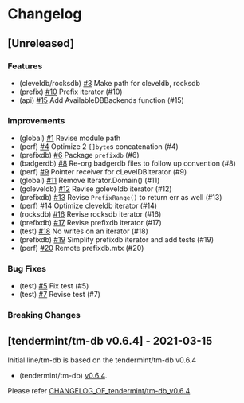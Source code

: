 # Changelog

## [Unreleased]

### Features
* (cleveldb/rocksdb) [\#3](https://github.com/line/tm-db/pull/3) Make path for cleveldb, rocksdb
* (prefix) [\#10](https://github.com/line/tm-db/pull/10) Prefix iterator (#10)
* (api) [\#15](https://github.com/line/tm-db/pull/15) Add AvailableDBBackends function (#15)

### Improvements
* (global) [\#1](https://github.com/line/tm-db/pull/1) Revise module path
* (perf) [\#4](https://github.com/line/tm-db/pull/4) Optimize 2 `[]byte`s concatenation (#4)
* (prefixdb) [\#6](https://github.com/line/tm-db/pull/6) Package `prefixdb` (#6)
* (badgerdb) [\#8](https://github.com/line/tm-db/pull/8) Re-org badgerdb files to follow up convention (#8)
* (perf) [\#9](https://github.com/line/tm-db/pull/9) Pointer receiver for cLevelDBIterator (#9)
* (global) [\#11](https://github.com/line/tm-db/pull/11) Remove Iterator.Domain() (#11)
* (goleveldb) [\#12](https://github.com/line/tm-db/pull/12) Revise goleveldb iterator (#12)
* (prefixdb) [\#13](https://github.com/line/tm-db/pull/13) Revise `PrefixRange()` to return err as well (#13)
* (perf) [\#14](https://github.com/line/tm-db/pull/14) Optimize cleveldb iterator (#14)
* (rocksdb) [\#16](https://github.com/line/tm-db/pull/16) Revise rocksdb iterator (#16)
* (prefixdb) [\#17](https://github.com/line/tm-db/pull/17) Revise prefixdb iterator (#17)
* (test) [\#18](https://github.com/line/tm-db/pull/18) No writes on an iterator (#18)
* (prefixdb) [\#19](https://github.com/line/tm-db/pull/19) Simplify prefixdb iterator and add tests (#19)
* (perf) [\#20](https://github.com/line/tm-db/pull/20) Remote prefixdb.mtx (#20)

### Bug Fixes
* (test) [\#5](https://github.com/line/tm-db/pull/5) Fix test (#5)
* (test) [\#7](https://github.com/line/tm-db/pull/7) Revise test (#7)

### Breaking Changes

## [tendermint/tm-db v0.6.4] - 2021-03-15
Initial line/tm-db is based on the tendermint/tm-db v0.6.4

* (tendermint/tm-db) [v0.6.4](https://github.com/tendermint/tm-db/releases/tag/v0.6.4).

Please refer [CHANGELOG_OF_tendermint/tm-db_v0.6.4](https://github.com/tendermint/tm-db/blob/v0.6.4/CHANGELOG.md)
<!-- Release links -->
